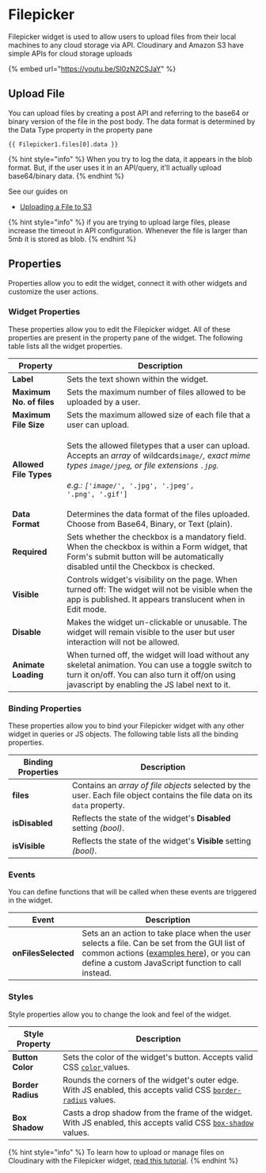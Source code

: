 # Filepicker

Filepicker widget is used to allow users to upload files from their local machines to any cloud storage via API. Cloudinary and Amazon S3 have simple APIs for cloud storage uploads

{% embed url="https://youtu.be/Sl0zN2CSJaY" %}

## Upload File

You can upload files by creating a post API and referring to the base64 or binary version of the file in the post body. The data format is determined by the Data Type property in the property pane

```
{{ Filepicker1.files[0].data }}
```

{% hint style="info" %}
When you try to log the data, it appears in the blob format. But, if the user uses it in an API/query, it’ll actually upload base64/binary data.
{% endhint %}

See our guides on

* [Uploading a File to S3](../../learning-and-resources/how-to-guides/how-to-upload-to-s3.md)

{% hint style="info" %}
if you are trying to upload large files, please increase the timeout in API configuration. Whenever the file is larger than 5mb it is stored as blob.
{% endhint %}

## Properties

Properties allow you to edit the widget, connect it with other widgets and customize the user actions.

### Widget Properties

These properties allow you to edit the Filepicker widget. All of these properties are present in the property pane of the widget. The following table lists all the widget properties.

| Property                 | Description                                                                                                                                                                                                                                                                  |
| ------------------------ | ---------------------------------------------------------------------------------------------------------------------------------------------------------------------------------------------------------------------------------------------------------------------------- |
| **Label**                | Sets the text shown within the widget.                                                                                                                                                                                                                                       |
| **Maximum No. of files** | Sets the maximum number of files allowed to be uploaded by a user.                                                                                                                                                                                                           |
| **Maximum File Size**    | Sets the maximum allowed size of each file that a user can upload.                                                                                                                                                                                                           |
| **Allowed File Types**   | <p>Sets the allowed filetypes that a user can upload. Accepts an <em>array</em> of wildcards<code>image/*</code>, exact mime types <code>image/jpeg</code>, or file extensions <code>.jpg</code>.<br><br>e.g.: <code>['image/*', '.jpg', '.jpeg', '.png', '.gif']</code></p> |
| **Data Format**          | Determines the data format of the files uploaded. Choose from Base64, Binary, or Text (plain).                                                                                                                                                                               |
| **Required**             | Sets whether the checkbox is a mandatory field. When the checkbox is within a Form widget, that Form's submit button will be automatically disabled until the Checkbox is checked.                                                                                           |
| **Visible**              | Controls widget's visibility on the page. When turned off: The widget will not be visible when the app is published. It appears translucent when in Edit mode.                                                                                                               |
| **Disable**              | Makes the widget un-clickable or unusable. The widget will remain visible to the user but user interaction will not be allowed.                                                                                                                                              |
| **Animate Loading**      | When turned off, the widget will load without any skeletal animation. You can use a toggle switch to turn it on/off. You can also turn it off/on using javascript by enabling the JS label next to it.                                                                       |

### Binding Properties

These properties allow you to bind your Filepicker widget with any other widget in queries or JS objects. The following table lists all the binding properties.

| Binding Properties | Description                                                                                                               |
| ------------------ | ------------------------------------------------------------------------------------------------------------------------- |
| **files**          | Contains an _array of file objects_ selected by the user. Each file object contains the file data on its `data` property. |
| **isDisabled**     | Reflects the state of the widget's **Disabled** setting _(bool)_.                                                         |
| **isVisible**      | Reflects the state of the widget's **Visible** setting _(bool)_.                                                          |

### Events

You can define functions that will be called when these events are triggered in the widget.

| Event               | Description                                                                                                                                                                                                       |
| ------------------- | ----------------------------------------------------------------------------------------------------------------------------------------------------------------------------------------------------------------- |
| **onFilesSelected** | Sets an an action to take place when the user selects a file. Can be set from the GUI list of common actions ([examples here](broken-reference)), or you can define a custom JavaScript function to call instead. |

### Styles

Style properties allow you to change the look and feel of the widget.

| Style Property    | Description                                                                                                                                                                      |
| ----------------- | -------------------------------------------------------------------------------------------------------------------------------------------------------------------------------- |
| **Button Color**  | Sets the color of the widget's button. Accepts valid CSS [`color` ](https://developer.mozilla.org/en-US/docs/Web/CSS/color)values.                                               |
| **Border Radius** | Rounds the corners of the widget's outer edge. With JS enabled, this accepts valid CSS [`border-radius`](https://developer.mozilla.org/en-US/docs/Web/CSS/border-radius) values. |
| **Box Shadow**    | Casts a drop shadow from the frame of the widget. With JS enabled, this accepts valid CSS [`box-shadow`](https://developer.mozilla.org/en-US/docs/Web/CSS/box-shadow) values.    |

{% hint style="info" %}
To learn how to upload or manage files on Cloudinary with the Filepicker widget, [read this tutorial](https://www.appsmith.com/blog/upload-and-manage-files-on-cloudinary-with-the-filepicker-widget).
{% endhint %}
